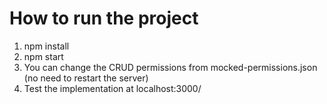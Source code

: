 # How to run the project

1. npm install
2. npm start
3. You can change the CRUD permissions from mocked-permissions.json (no need to restart the server)
4. Test the implementation at localhost:3000/


